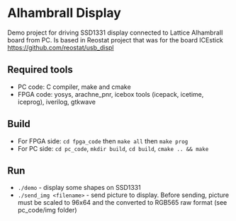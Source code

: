 # AlhambraII Display

Demo project for driving SSD1331 display connected to Lattice AlhambraII board from PC.
Is based in Reostat project that was for the board ICEstick https://github.com/reostat/usb_displ

## Required tools
- PC code: C compiler, make and cmake
- FPGA code: yosys, arachne_pnr, icebox tools (icepack, icetime, iceprog), iverilog, gtkwave

## Build
- For FPGA side: `cd fpga_code` then `make all` then `make prog`
- For PC side: `cd pc_code`, `mkdir build`, `cd build`, `cmake .. && make`

## Run
- `./demo` - display some shapes on SSD1331
- `./send_img <filename>` - send picture to display. Before sending, picture must be scaled to 96x64 and the converted to RGB565 raw format (see pc_code/img folder)
